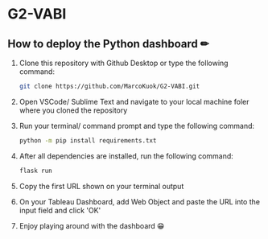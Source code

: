 # G2-VABI

## How to deploy the Python dashboard ✏

1. Clone this repository with Github Desktop or type the following command:
   ```bash
   git clone https://github.com/MarcoKuok/G2-VABI.git
   ```

2. Open VSCode/ Sublime Text and navigate to your local machine foler where you cloned the repository
   
3. Run your terminal/ command prompt and type the following command:
   ```bash
   python -m pip install requirements.txt
   ```
   
4. After all dependencies are installed, run the following command:
   ```bash
   flask run
   ```
   
5. Copy the first URL shown on your terminal output

6. On your Tableau Dashboard, add Web Object and paste the URL into the input field and click 'OK'

7. Enjoy playing around with the dashboard 😁
